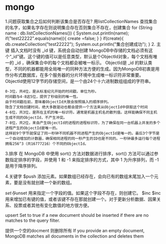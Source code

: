 # mongo
1.问题获取集合之后如何判断该集合是否存在?
用listCollectionNames 查找集合的名字，如果名字存在则说明集合存在否则集合不存在，创建集合
 for (String name : db.listCollectionNames()) {
                System.out.println(name);
                if("test22222".equals(name)){
                    create =false;
                }
            }
            if(create){
                db.createCollection("test22222");
                System.out.println("集合创建成功");
            }
2. 主键
   插入文档时没有 _id 键，系统会自动创建
   MongoDB中存储的文档必须有这个“_id”键。这个键的值可以是任意类型，默认是个ObjectId对象，每个文档有唯一的 _id ，确保集合中的每个文档都会被唯一标示。
   ObjectId是 _id 的默认类型，不同的机器都能用全局唯一的同种方法方便的生成。因为MongoDB初衷是用作分布式数据库，在多个服务器的分片环境中生成唯一标识符非常重要。
   ObjectId使用12字节的存储空间，是一个由24个十六进制数组组成的字符串。

    0-3位，共4位，是从标准纪元开始的时间戳，单位为秒。
    时间戳与4-8这5位，提供了秒级别的唯一性。
    由于时间戳在前，意味着ObjectId大致会按照插入的顺序排列。
    隐含了文档创建时间，绝大多数驱动也都会提供一个方法来从ObjectId中获取这个时间
    4-6位，共3位，是所在主机的唯一标识符。通常是机器主机名的散列值。这样能确保不同主机生成不同的ObjectId，不产生冲突。
    7-8位，共2位，来自产生ObjectId的进程的进程标识符，为了确保在同一台机器上并发的多个进程产生的ObjectId是唯一的。
    这样前9个字节就保证了同一秒钟不同机器不同进程产生的ObjectId是唯一的。最后3个字节是一个自动增加的计数器，确保相同进程的同一秒产生的ID也是不同的。一秒钟最多运行每个进程拥有256^3（共16777216）个不同的ObjectId。

3.排序
在 MongoDB 中使用 sort() 方法对数据进行排序，sort() 方法可以通过参数指定排序的字段，并使用 1 和 -1 来指定排序的方式，其中 1 为升序排列，而 -1 是用于降序排列。

4.关键字
$push 添加元素。如果数组已经存在，会向已有的数组末尾加入一个元素，要是没有就创建一个新的数组。

$set与$unset
用来指定一个字段的值。如果这个字段不存在，则创建它。
$inc
 $inc 用来增加已有键的值，或者该键不存在那就创建一个。对于更新分析数据、因果关系、投票或者其他有变化数值的地方很方便。
 
 upsert
 Set to true if a new document should be inserted if there are no matches to the query filter.
 
  提供一个空的docment 则删除所有
  If you provide an empty document, MongoDB matches all documents in the collection and deletes them